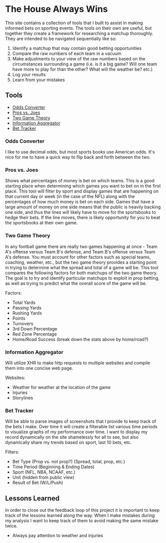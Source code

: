 # The House Always Wins

This site contains a collection of tools that I built to assist in making informed bets on sporting events. The tools on their own are useful, but together they create a framework for researching a matchup thoroughly. They are intended to be navigated sequentially like so:
1. Identify a matchup that may contain good betting opportunities
2. Compare the raw numbers of each team in a vacuum
3. Make adjustments to your view of the raw numbers based on the circumstances surrounding a game (i.e. is it a big game? Will one team have more to play for than the other? What will the weather be? etc.)
4. Log your results
5. Learn from your mistakes

<!-- Ideas -->
<!-- PODCAST/YOUTUBE SERIES ("The House Always Wins"): Record a video explaining how you analyze a game using this framework. Create a podcast that walks through your reasoning for a specific game (similar to the video above), and talks about the lessons learned. The podcast is essentially step 5 (learning from your mistakes) It would be released once a week, the day of NFL games where you start by recapping the results and lessons from the week prior and then also make predictions about the slate of games for that day. The angle that you want to go for here is that you are by no means an expert, but you are using the scientific method and some great tools to make informed decisions; the goal is to get better over time, so do not be discouraged if your early results are poor. -->

## Tools
* [Odds Converter](#odds-converter)
* [Pros vs. Joes](#pros-vs-joes)
* [Two Game Theory](#two-game-theory)
* [Information Aggregator](#information-aggregator)
* [Bet Tracker](#bet-tracker)


### Odds Converter

I like to use decimal odds, but most sports books use American odds. It's nice for me to have a quick way to flip back and forth between the two.


### Pros vs. Joes

Shows what percentages of money is bet on which teams. This is a good starting place when determining which games you want to bet on in the first place. This tool will filter by sport and display games that are happening on that current day or week (in the case of the NFL) along with the percentages of how much money is bet on each side. Games that have a large amount of money on one side means that the public is heavily backing one side, and thus the lines will likely have to move for the sportsbooks to hedge their bets. If the line moves, there is likely opportunity for you to beat the sportsbooks at their own game.


### Two Game Theory

In any football game there are really two games happening at once - Team A's offense versus Team B's defense, and Team B's offense versus Team A's defense. You must account for other factors such as special teams, coaching, weather, etc., but the two game theory provides a starting point in trying to determine what the spread and total of a game will be. This tool compares the following factors for both matchups of the two game theory. The goal is to try and identify particular matchups to exploit in prop betting, as well as trying to predict what the overall score of the game will be.

Factors:
* Total Yards
* Passing Yards
* Rushing Yards
* Points
* Turnovers
* 3rd Down Percentage
* Red Zone Percentage
* Home/Road Success (break down the stats above by home/road?)


### Information Aggregator

Will utilize XHR to make http requests to multiple websites and compile them into one concise web page.

Websites:
* Weather for weather at the location of the game
* Injuries
* Storylines


### Bet Tracker

Will be able to parse images of screenshots that I provide to keep track of the bets I make. Over time it will create a filterable list various time periods to visualize graphs of my performance over time. I want to display my record dynamically on the site shamelessly for all to see, but also dynamically share my trends based on sport, last 10 bets, etc.

Filters:
* Bet Type (Prop vs. not prop?) (Spread, total, prop, etc.)
* Time Period (Beginning & Ending Dates)
* Sport (NFL, NBA, NCAAF, etc.)
* Unit (hidden from public view)
* Result of Bet (W/L/Push)


## Lessons Learned
In order to close out the feedback loop of this project it is important to keep track of the lessons learned along the way. When I make mistakes during my analysis I want to keep track of them to avoid making the same mistake twice.
* Always pay attention to weather and injuries
